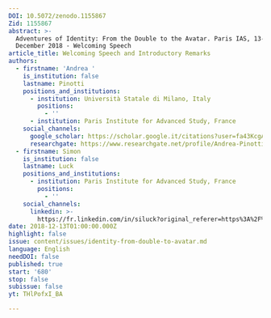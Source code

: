 ```yaml
---
DOI: 10.5072/zenodo.1155867
Zid: 1155867
abstract: >-
  Adventures of Identity: From the Double to the Avatar. Paris IAS, 13-14
  December 2018 - Welcoming Speech
article_title: Welcoming Speech and Introductory Remarks
authors:
  - firstname: 'Andrea '
    is_institution: false
    lastname: Pinotti
    positions_and_institutions:
      - institution: Università Statale di Milano, Italy
        positions:
          - ''
      - institution: Paris Institute for Advanced Study, France
    social_channels:
      google_scholar: https://scholar.google.it/citations?user=fa43KcgAAAAJ&hl=it
      researchgate: https://www.researchgate.net/profile/Andrea-Pinotti
  - firstname: Simon
    is_institution: false
    lastname: Luck
    positions_and_institutions:
      - institution: Paris Institute for Advanced Study, France
        positions:
          - ''
    social_channels:
      linkedin: >-
        https://fr.linkedin.com/in/siluck?original_referer=https%3A%2F%2Fwww.google.com%2F
date: 2018-12-13T01:00:00.000Z
highlight: false
issue: content/issues/identity-from-double-to-avatar.md
language: English
needDOI: false
published: true
start: '680'
stop: false
subissue: false
yt: THlPofxI_BA

---
```


<Youtube yt="THlPofxI_BA" caption="Welcoming Speech and Introductory Remarks" start="680" stop="false"></Youtube>